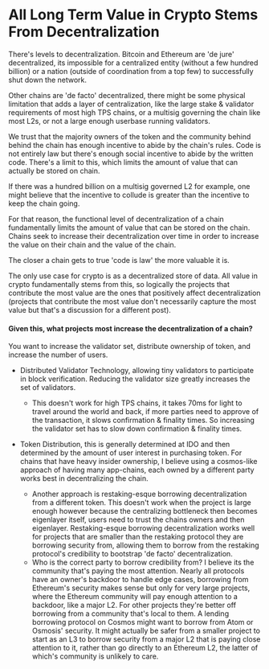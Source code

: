 # All Long Term Value in Crypto Stems From Decentralization

There's levels to decentralization. Bitcoin and Ethereum are 'de jure' decentralized, its impossible for a centralized entity (without a few hundred billion) or a nation (outside of coordination from a top few) to successfully shut down the network.

Other chains are 'de facto' decentralized, there might be some physical limitation that adds a layer of centralization, like the large stake & validator requirements of most high TPS chains, or a multisig governing the chain like most L2s, or not a large enough userbase running validators. 

We trust that the majority owners of the token and the community behind behind the chain has enough incentive to abide by the chain's rules. Code is not entirely law but there's enough social incentive to abide by the written code. There's a limit to this, which limits the amount of value that can actually be stored on chain. 

If there was a hundred billion on a multisig governed L2 for example, one might believe that the incentive to collude is greater than the incentive to keep the chain going. 

For that reason, the functional level of decentralization of a chain fundamentally limits the amount of value that can be stored on the chain. Chains seek to increase their decentralization over time in order to increase the value on their chain and the value of the chain.

The closer a chain gets to true 'code is law' the more valuable it is. 

The only use case for crypto is as a decentralized store of data. All value in crypto fundamentally stems from this, so logically the projects that contribute the most value are the ones that positively affect decentralization (projects that contribute the most value don't necessarily capture the most value but that's a discussion for a different post).
 
#### Given this, what projects most increase the decentralization of a chain?

You want to increase the validator set, distribute ownership of token, and increase the number of users.

- Distributed Validator Technology, allowing tiny validators to participate in block verification. Reducing the validator size greatly increases the set of validators. 
    - This doesn't work for high TPS chains, it takes 70ms for light to travel around the world and back, if more parties need to approve of the transaction, it slows confirmation & finality times. So increasing the validator set has to slow down confirmation & finality times.

- Token Distribution, this is generally determined at IDO and then determined by the amount of user interest in purchasing token. For chains that have heavy insider ownership, I believe using a cosmos-like approach of having many app-chains, each owned by a different party works best in decentralizing the chain.
    - Another approach is restaking-esque borrowing decentralization from a different token. This doesn't work when the project is large enough however because the centralizing bottleneck then becomes eigenlayer itself, users need to trust the chains owners and then eigenlayer. Restaking-esque borrowing decentralization works well for projects that are smaller than the restaking protocol they are borrowing security from, allowing them to borrow from the restaking protocol's credibility to bootstrap 'de facto' decentralization.
    - Who is the correct party to borrow credibility from? I believe its the community that's paying the most attention. Nearly all protocols have an owner's backdoor to handle edge cases, borrowing from Ethereum's security makes sense but only for very large projects, where the Ethereum community will pay enough attention to a backdoor, like a major L2. For other projects they're better off borrowing from a community that's local to them. A lending borrowing protocol on Cosmos might want to borrow from Atom or Osmosis' security. It might actually be safer from a smaller project to start as an L3 to borrow security from a major L2 that is paying close attention to it, rather than go directly to an Ethereum L2, the latter of which's community is unlikely to care.



